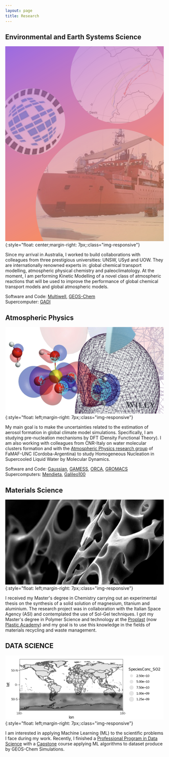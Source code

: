 ```yaml
---
layout: page
title: Research
---
```


## Environmental and Earth Systems Science 

![GEOS](/assets/img/GEOS.png){:style="float: center;margin-right: 7px;:class="img-responsive"} <br />

Since my arrival in Australia, I worked to build collaborations with colleagues from three prestigious universities: UNSW, USyd and UOW. They are internationally renowned experts in: global chemical transport modelling, atmospheric physical chemistry and paleoclimatology. At the moment, I am performing Kinetic Modelling of a novel class of atmospheric reactions that will be used to improve the performance of global chemical transport models and global atmospheric models. 

Software and Code: [Multiwell](https://clasp-research.engin.umich.edu/multiwell/), [GEOS-Chem](https://geos-chem.seas.harvard.edu/) <br />
Supercomputer: [GADI](https://nci.org.au/our-systems/hpc-systems)

## Atmospheric Physics 

![SFONDO](/assets/img/sfondo.png){:style="float: left;margin-right: 7px;:class="img-responsive"} <br />

My main goal is to make the uncertainties related to the estimation of aerosol formation in global climate model simulations. Specifically, I am studying pre-nucleation mechanisms by DFT (Density Functional Theory). I am also working with colleagues from CNR-Italy on water molecular clusters formation and with the [Atmospheric Physics research group](https://www.famaf.unc.edu.ar/investigaci%C3%B3n/%C3%A1reas-de-investigaci%C3%B3n/f%C3%ADsica-ofi/f%C3%ADsica-de-la-atm%C3%B3sfera/) of FaMAF-UNC (Cordoba-Argentina) to study Homogeneous Nucleation in Supercooled Liquid Water by Molecular Dynamics.  

Software and Code: [Gaussian](https://gaussian.com/), [GAMESS](https://www.msg.chem.iastate.edu/gamess/), [ORCA](https://orcaforum.kofo.mpg.de/app.php/portal), [GROMACS](https://www.gromacs.org/About_Gromacs) <br />
Supercomputers: [Mendieta](https://ccad.unc.edu.ar/equipamiento/cluster-mendieta/), [Galileo100](https://www.hpc.cineca.it/hardware/galileo100)

## Materials Science

![PET](/assets/img/PET.PNG){:style="float: left;margin-right: 7px;:class="img-responsive"} <br />

I received my Master's degree in Chemistry carrying out an experimental thesis on the synthesis of a solid solution of magnesium, titanium and aluminium. The research project was in collaboration with the Italian Space Agency (ASI) and contemplated the use of Sol-Gel techniques. I got my Master's degree in Polymer Science and technology at the [Proplast](https://www.proplast.it/) (now [Plastic Academy](https://www.plasticsacademy.it/)) and my goal is to use this knowledge in the fields of materials recycling and waste management. 

## DATA SCIENCE 

![MAP](/assets/img/map.png){:style="float: left;margin-right: 7px;:class="img-responsive"} <br />


I am interested in applying Machine Learning (ML) to the scientific problems I face during my work. Recently, I finished a [Professional Program in Data Science](https://credentials.edx.org/records/programs/shared/a6ec23f56aa5460b96bf111bb9c2d6de/) with a [Capstone](https://github.com/PaoloSebas/DATA_SCIENCE/tree/main/CAPSTONE_CYO/GEOS_Chem) course applying ML algorithms to dataset produce by GEOS-Chem Simulations.
